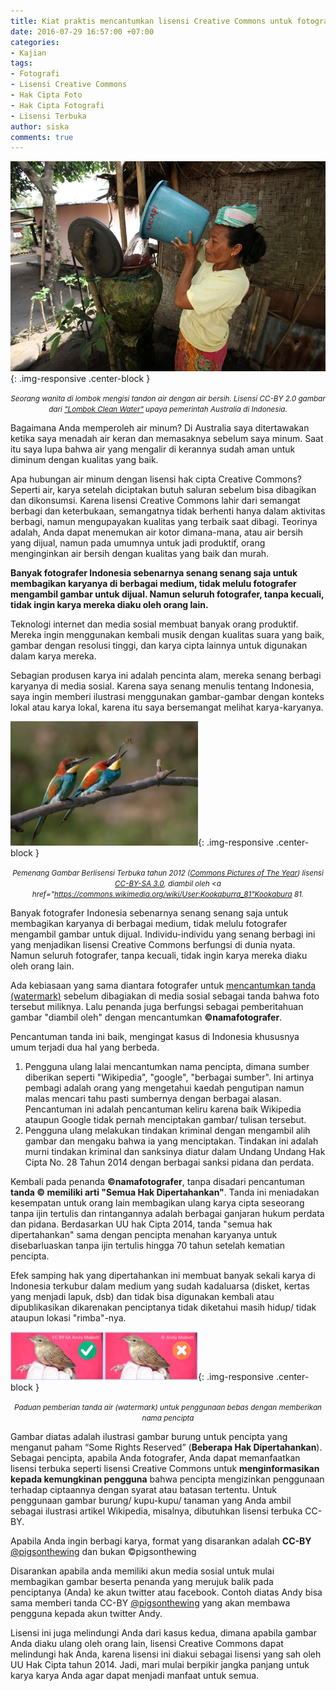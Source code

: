 ```yaml
---
title: Kiat praktis mencantumkan lisensi Creative Commons untuk fotografer
date: 2016-07-29 16:57:00 +07:00
categories:
- Kajian
tags:
- Fotografi
- Lisensi Creative Commons
- Hak Cipta Foto
- Hak Cipta Fotografi
- Lisensi Terbuka
author: siska
comments: true
---
```


![LOMBOK_clean_water_(10708874693).jpg](/uploads/LOMBOK_clean_water_(10708874693).jpg){: .img-responsive .center-block }<center><small><i>Seorang wanita di lombok mengisi tandon air dengan air bersih. Lisensi CC-BY 2.0 gambar dari <a href="https://commons.wikimedia.org/wiki/File:LOMBOK_clean_water_(10708874693).jpg">"Lombok Clean Water"</a> upaya pemerintah Australia di Indonesia.</i></small></center>

Bagaimana Anda memperoleh air minum? Di Australia saya ditertawakan ketika saya menadah air keran dan memasaknya sebelum saya minum. Saat itu saya lupa bahwa air yang mengalir di kerannya sudah aman untuk diminum dengan kualitas yang baik.

Apa hubungan air minum dengan lisensi hak cipta Creative Commons? Seperti air, karya setelah diciptakan butuh saluran sebelum bisa dibagikan dan dikonsumsi. Karena lisensi Creative Commons lahir dari semangat berbagi dan keterbukaan, semangatnya tidak berhenti hanya dalam aktivitas berbagi, namun mengupayakan kualitas yang terbaik saat dibagi. Teorinya adalah, Anda dapat menemukan air kotor dimana-mana, atau air bersih yang dijual, namun pada umumnya untuk jadi produktif, orang menginginkan air bersih  dengan kualitas yang baik dan murah.

**Banyak fotografer Indonesia sebenarnya senang senang saja untuk membagikan karyanya di berbagai medium,  tidak melulu fotografer mengambil gambar untuk dijual. Namun seluruh fotografer, tanpa kecuali, tidak ingin karya mereka diaku oleh orang lain.**

Teknologi internet dan media sosial membuat banyak orang produktif. Mereka ingin menggunakan kembali musik dengan kualitas suara yang baik, gambar dengan resolusi tinggi, dan karya cipta lainnya untuk digunakan dalam karya mereka.

Sebagian produsen karya ini adalah pencinta alam, mereka senang berbagi karyanya di media sosial.  Karena saya senang menulis tentang Indonesia, saya ingin memberi ilustrasi menggunakan gambar-gambar dengan konteks lokal atau karya lokal, karena itu saya bersemangat melihat karya-karyanya.

![Screen-Shot-2016-07-02-at-09.26.13-300x199.png](/uploads/Screen-Shot-2016-07-02-at-09.26.13-300x199.png){: .img-responsive .center-block }<center><small><i>Pemenang Gambar Berlisensi Terbuka tahun 2012 (<a href="https://commons.wikimedia.org/wiki/Commons:Picture_of_the_Year#/media/File:Pair_of_Merops_apiaster_feeding.jpg">Commons Pictures of The Year</a>) lisensi <a href="https://creativecommons.org/licenses/by-sa/3.0/deed.id">CC-BY-SA 3.0</a>, diambil oleh <a href="https://commons.wikimedia.org/wiki/User:Kookaburra_81"Kookabura 81</a>.</i></small></center>

Banyak fotografer Indonesia sebenarnya senang senang saja untuk membagikan karyanya di berbagai medium,  tidak melulu fotografer mengambil gambar untuk dijual. Individu-individu yang senang berbagi ini yang menjadikan lisensi Creative Commons berfungsi di dunia nyata. Namun seluruh fotografer, tanpa kecuali, tidak ingin karya mereka diaku oleh orang lain.

Ada kebiasaan yang sama diantara fotografer untuk [mencantumkan tanda (watermark)](https://nimadesriandani.wordpress.com/2014/03/22/akibat-tidak-memberi-water-marknama-pada-foto-di-blog/) sebelum dibagiakan di media sosial sebagai tanda bahwa foto tersebut miliknya. Lalu penanda juga berfungsi sebagai pemberitahuan gambar "diambil oleh" dengan mencantumkan **©namafotografer**.

Pencantuman tanda ini baik, mengingat kasus di Indonesia khususnya umum terjadi dua hal yang berbeda.

1. Pengguna ulang lalai mencantumkan nama pencipta, dimana sumber diberikan seperti "Wikipedia", "google", "berbagai sumber". Ini artinya pembagi adalah orang yang mengetahui kaedah pengutipan namun malas mencari tahu pasti sumbernya dengan berbagai alasan. Pencantuman ini adalah pencantuman keliru karena baik Wikipedia ataupun Google tidak pernah menciptakan gambar/ tulisan tersebut.
2. Pengguna ulang melakukan tindakan kriminal dengan mengambil alih gambar dan mengaku bahwa ia yang menciptakan. Tindakan ini adalah murni tindakan kriminal dan sanksinya diatur dalam Undang Undang Hak Cipta No. 28 Tahun 2014 dengan berbagai sanksi pidana dan perdata.

Kembali pada penanda **©namafotografer**, tanpa disadari pencantuman **tanda © memiliki arti "Semua Hak Dipertahankan"**.  Tanda ini meniadakan kesempatan untuk orang lain membagikan ulang karya cipta seseorang tanpa ijin tertulis dan rintangannya adalah berbagai ganjaran hukum perdata dan pidana. Berdasarkan UU hak Cipta 2014, tanda "semua hak dipertahankan" sama dengan pencipta menahan karyanya untuk disebarluaskan tanpa ijin tertulis hingga 70 tahun setelah kematian pencipta.

Efek samping hak yang dipertahankan ini membuat banyak sekali karya di Indonesia terkubur dalam medium yang sudah kadaluarsa (disket, kertas yang menjadi lapuk, dsb) dan tidak bisa digunakan kembali atau dipublikasikan dikarenakan penciptanya tidak diketahui masih hidup/ tidak ataupun lokasi "rimba"-nya.

![GambarBurungCCvC_1-300x77.jpg](/uploads/GambarBurungCCvC_1-300x77.jpg){: .img-responsive .center-block }<center><small><i>Paduan pemberian tanda air (watermark) untuk penggunaan bebas dengan memberikan nama pencipta</i></small></center>

Gambar diatas adalah ilustrasi gambar burung untuk pencipta yang menganut paham “Some Rights Reserved” (**Beberapa Hak Dipertahankan**). Sebagai pencipta, apabila Anda fotografer, Anda dapat memanfaatkan lisensi terbuka seperti lisensi Creative Commons untuk **menginformasikan kepada kemungkinan pengguna** bahwa pencipta mengizinkan penggunaan terhadap ciptaannya dengan syarat atau batasan tertentu. Untuk penggunaan gambar burung/ kupu-kupu/ tanaman yang Anda ambil sebagai ilustrasi artikel Wikipedia, misalnya, dibutuhkan lisensi terbuka CC-BY.

Apabila Anda ingin berbagi karya, format yang disarankan adalah **CC-BY** [@pigsonthewing](https://twitter.com/pigsonthewing) dan bukan ©pigsonthewing

Disarankan apabila anda memiliki akun media sosial untuk mulai membagikan gambar beserta penanda yang merujuk balik pada penciptanya (Anda) ke akun twitter atau facebook.  Contoh diatas Andy bisa sama memberi tanda CC-BY [@pigsonthewing](https://twitter.com/pigsonthewing) yang akan membawa pengguna kepada akun twitter Andy.

Lisensi ini juga melindungi Anda dari kasus kedua, dimana apabila gambar Anda diaku ulang oleh orang lain, lisensi Creative Commons dapat melindungi hak Anda, karena lisensi ini diakui sebagai lisensi yang sah oleh UU Hak Cipta tahun 2014. Jadi, mari mulai berpikir jangka panjang untuk karya karya Anda agar dapat menjadi manfaat untuk semua.
